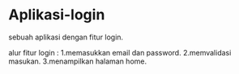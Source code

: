 # Aplikasi-login
sebuah aplikasi dengan fitur login.

alur fitur login :
1.memasukkan email dan password.
2.memvalidasi masukan.
3.menampilkan halaman home.
